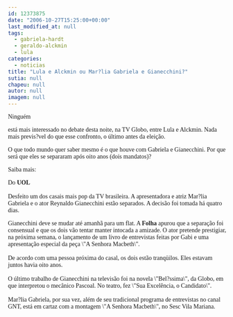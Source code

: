 ```yaml
---
id: 12373875
date: "2006-10-27T15:25:00+00:00"
last_modified_at: null
tags:
  - gabriela-hardt
  - geraldo-alckmin
  - lula
categories:
  - noticias
title: "Lula e Alckmin ou Mar?lia Gabriela e Gianecchini?"
sutia: null
chapeu: null
autor: null
imagem: null
---
```

<p><P><FONT face=Verdana>Ninguém</p>
<p> está mais interessado no debate desta noite, na TV Globo, entre Lula e Alckmin. Nada mais previs?vel do que esse confronto, o último antes da eleição.</FONT></P></p>
<p><P><FONT face=Verdana>O que todo mundo quer saber mesmo é o que houve com Gabriela e Gianecchini. Por que será que eles se separaram após oito anos (dois mandatos)?</FONT></P></p>
<p><P><FONT face=Verdana>Saiba mais:</FONT></P></p>
<p><P><FONT face=\"Times New Roman\"><FONT face=Verdana>Do<STRONG> UOL</STRONG></FONT><BR><BR><FONT face=Verdana>Desfeito um dos casais mais pop da TV brasileira. A apresentadora e atriz Mar?lia Gabriela e o ator Reynaldo Gianecchini estão separados. A decisão foi tomada há quatro dias.</FONT></P></p>
<p><P><FONT face=Verdana>Gianecchini deve se mudar até amanhã para um flat. A <B>Folha</B> apurou que a separação foi consensual e que os dois vão tentar manter intocada a amizade. O ator pretende prestigiar, na próxima semana, o lançamento de um livro de entrevistas feitas por Gabi e uma apresentação especial da peça \"A Senhora Macbeth\".<BR><BR>De acordo com uma pessoa próxima do casal, os dois estão tranqüilos. Eles estavam juntos havia oito anos.<BR><BR>O último trabalho de Gianecchini na televisão foi na novela \"Bel?ssima\", da Globo, em que interpretou o mecânico Pascoal. No teatro, fez \"Sua Excelência, o Candidato\". <BR><BR>Mar?lia Gabriela, por sua vez, além de seu tradicional programa de entrevistas no canal GNT, está em cartaz com a montagem \"A Senhora Macbeth\", no Sesc Vila Mariana.</FONT></P></FONT> </p>
